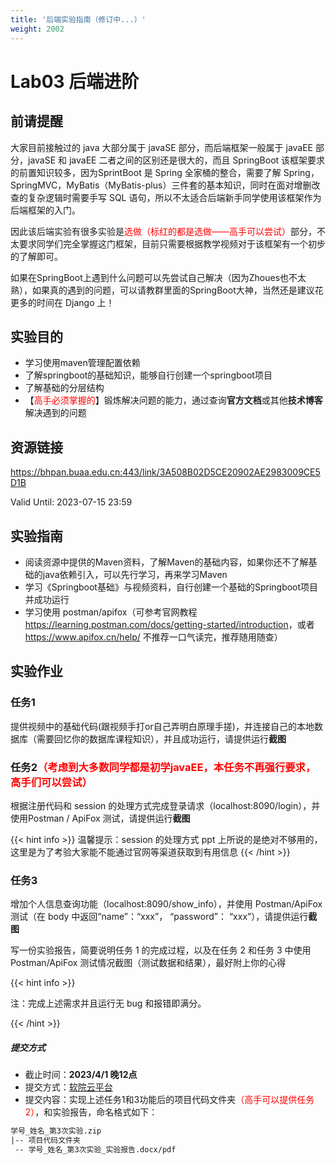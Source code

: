 ```yaml
---
title: '后端实验指南（修订中...）'
weight: 2002
---
```


# Lab03 后端进阶

## 前请提醒

大家目前接触过的 java 大部分属于 javaSE 部分，而后端框架一般属于 javaEE 部分，javaSE 和 javaEE 二者之间的区别还是很大的，而且 SpringBoot 该框架要求的前置知识较多，因为SprintBoot 是 Spring 全家桶的整合，需要了解 Spring，SpringMVC，MyBatis（MyBatis-plus）三件套的基本知识，同时在面对增删改查的复杂逻辑时需要手写 SQL 语句，所以不太适合后端新手同学使用该框架作为后端框架的入门。

因此该后端实验有很多实验是<span style="color: red">选做（标红的都是选做——高手可以尝试）</span>部分，不太要求同学们完全掌握这门框架，目前只需要根据教学视频对于该框架有一个初步的了解即可。

如果在SpringBoot上遇到什么问题可以先尝试自己解决（因为Zhoues也不太熟），如果真的遇到的问题，可以请教群里面的SpringBoot大神，当然还是建议花更多的时间在 Django 上！

## 实验目的

- 学习使用maven管理配置依赖
- 了解springboot的基础知识，能够自行创建一个springboot项目
- 了解基础的分层结构
- 【<span style="color: red">高手必须掌握的</span>】锻炼解决问题的能力，通过查询**官方文档**或其他**技术博客**解决遇到的问题

## 资源链接

https://bhpan.buaa.edu.cn:443/link/3A508B02D5CE20902AE2983009CE5D1B</a>

Valid Until: 2023-07-15 23:59

## 实验指南

- 阅读资源中提供的Maven资料，了解Maven的基础内容，如果你还不了解基础的java依赖引入，可以先行学习，再来学习Maven
- 学习《Springboot基础》与视频资料，自行创建一个基础的Springboot项目并成功运行
- 学习使用 postman/apifox（可参考官网教程<a href="https://learning.postman.com/docs/getting-started/introduction" target="_blank">https://learning.postman.com/docs/getting-started/introduction</a>，或者 https://www.apifox.cn/help/ 不推荐一口气读完，推荐随用随查）

## 实验作业

### 任务1

提供视频中的基础代码(跟视频手打or自己弄明白原理手搓)，并连接自己的本地数据库（需要回忆你的数据库课程知识），并且成功运行，请提供运行**截图**

### 任务2<span style="color: red">（考虑到大多数同学都是初学javaEE，本任务不再强行要求，高手们可以尝试）</span>

根据注册代码和 session 的处理方式完成登录请求（localhost:8090/login），并使用Postman / ApiFox 测试，请提供运行**截图**

{{< hint info >}}
温馨提示：session 的处理方式 ppt 上所说的是绝对不够用的，这里是为了考验大家能不能通过官网等渠道获取到有用信息
{{< /hint >}}

### 任务3

增加个人信息查询功能（localhost:8090/show_info），并使用 Postman/ApiFox 测试（在 body 中返回“name”：“xxx”， “password”： “xxx”），请提供运行**截图**

写一份实验报告，简要说明任务 1 的完成过程，以及在任务 2 和任务 3 中使用 Postman/ApiFox 测试情况截图（测试数据和结果），最好附上你的心得

{{< hint info >}}

注：完成上述需求并且运行无 bug 和报错即满分。

{{< /hint >}}

##### 提交方式

- 截止时间：**2023/4/1 晚12点**
- 提交方式：<a href="https://scs.buaa.edu.cn/" target="_blank">软院云平台</a>
- 提交内容：实现上述任务1和3功能后的项目代码文件夹<span style="color: red">（高手可以提供任务2）</span>，和实验报告，命名格式如下：


```txt
学号_姓名_第3次实验.zip
|-- 项目代码文件夹
 -- 学号_姓名_第3次实验_实验报告.docx/pdf
```

